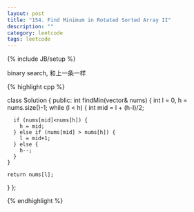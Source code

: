 ```yaml
---
layout: post
title: "154. Find Minimum in Rotated Sorted Array II"
description: ""
category: leetcode
tags: leetcode
---
```

{% include JB/setup %}

binary search, 和上一条一样

{% highlight cpp %}

class Solution {
public:
  int findMin(vector<int>& nums) {
    int l = 0, h = nums.size()-1;
    while (l < h) {
      int mid = l + (h-l)/2;
      
      if (nums[mid]<nums[h]) {
        h = mid;    
      } else if (nums[mid] > nums[h]) {
        l = mid+1;
      } else {
        h--;
      }
    }
    
    return nums[l];
  }
};

{% endhighlight %}
